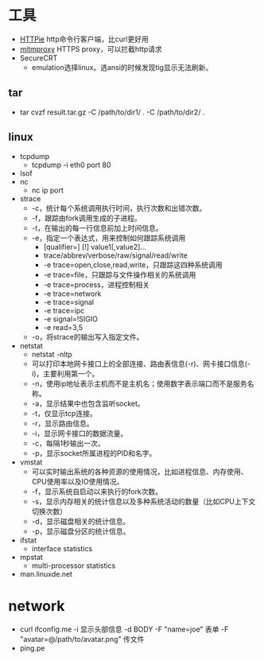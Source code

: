 # 工具

* [HTTPie](https://httpie.org/) http命令行客户端，比curl更好用
* [mitmproxy](https://mitmproxy.org/) HTTPS proxy，可以拦截http请求
* SecureCRT
    - emulation选择linux。选ansi的时候发现tig显示无法刷新。

## tar
* tar cvzf result.tar.gz -C /path/to/dir1/ . -C /path/to/dir2/ .

## linux
* tcpdump
    * tcpdump -i eth0 port 80
* lsof
* nc
    * nc ip port
* strace
    * -c，统计每个系统调用执行时间，执行次数和出错次数。
    * -f，跟踪由fork调用生成的子进程。
    * -t，在输出的每一行信息前加上时间信息。
    * -e，指定一个表达式，用来控制如何跟踪系统调用
        * [qualifier=] [!] value1[,value2]...
        * trace/abbrev/verbose/raw/signal/read/write
        * -e trace=open,close,read,write，只跟踪这四种系统调用
        * -e trace=file，只跟踪与文件操作相关的系统调用
        * -e trace=process，进程控制相关
        * -e trace=network
        * -e trace=signal
        * -e trace=ipc
        * -e signal=!SIGIO
        * -e read=3,5
    * -o，将strace的输出写入指定文件。
* netstat
    * netstat -nltp
    * 可以打印本地网卡接口上的全部连接、路由表信息(-r)、网卡接口信息(-i)，主要利用第一个。
    * -n，使用ip地址表示主机而不是主机名；使用数字表示端口而不是服务名称。
    * -a，显示结果中也包含监听socket。
    * -t，仅显示tcp连接。
    * -r，显示路由信息。
    * -i，显示网卡接口的数据流量。
    * -c，每隔1秒输出一次。
    * -p，显示socket所属进程的PID和名字。
* vmstat
    * 可以实时输出系统的各种资源的使用情况，比如进程信息、内存使用、CPU使用率以及IO使用情况。
    * -f，显示系统自启动以来执行的fork次数。
    * -s，显示内存相关的统计信息以及多种系统活动的数量（比如CPU上下文切换次数）
    * -d，显示磁盘相关的统计信息。
    * -p，显示磁盘分区的统计信息。
* ifstat
    * interface statistics
* mpstat
    * multi-processor statistics
* man.linuxde.net

# network

* curl ifconfig.me
    -i 显示头部信息
    -d BODY
    -F "name=joe" 表单
    -F "avatar=@/path/to/avatar.png" 传文件
* ping.pe
